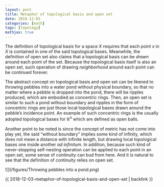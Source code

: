 ```yaml
---
layout: post
title: Metaphor of topological basis and open set
date: 2018-12-03
categories: [math]
tags: [topology]
mathjax: true
---
```



The definition of topological basis for a space $X$ requires that each point $x$ in $X$ is contained in one of the said topological bases. Meanwhile, the definition of open set also claims that a topological basis can be *drawn* around each point of the set. Because the topological basis itself is also an open set, such operation of drawing *neighborhood* around each point can be continued forever. 

The abstract concept on topological basis and open set can be likened to throwing pebbles into a water pond without physical boundary, so that no matter where a pebble is dropped into the pond, there will be ripples produced, which are embodied as concentric rings. Then, an open set is similar to such a pond without boundary and ripples in the form of concentric rings are just those local topological bases drawn around the pebble’s incidence point. An example of such concentric rings is the usually adopted topological bases for $\mathbb{R}^n$ which are defined as open balls.

Another point to be noted is since the concept of metric has not come into play yet, the said “without boundary” implies some kind of infinity, which does not mean a distance with infinite length, but drawing local topological bases one inside another *ad infinitum*. In addition, because such kind of never-stopping self-nesting operation can be applied to each point in an open set, some sense of continuity can bud from here. And it is natural to see that the definition of continuity relies on open set.

![](/figures/Throwing pebbles into a pond.png)

{{ 2018-12-03-metaphor-of-topological-basis-and-open-set | backlink }}
